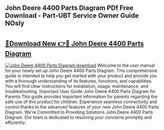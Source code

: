 ## John Deere 4400 Parts Diagram PDf Free Download - Part-UBT Service Owner Guide NOsIy

# <h2><a href="http://dfhaet.blite.top/?on=John+Deere+4400+Parts+Diagram">🔗Download New 👉🔴 John Deere 4400 Parts Diagram</a></h2>

[![John Deere 4400 Parts Diagram download](https://i.imgur.com/lujVjoI.png)](http://dfhaet.blite.top/?on=John+Deere+4400+Parts+Diagram)
Welcome to the user manual for your newly set up John Deere 4400 Parts Diagram. This comprehensive guide is intended to help you get started with your product and provide you with a thorough understanding of its features, functions, and capabilities. You will find clear instructions for installation, usage, maintenance, and troubleshooting. Important User Guide John Deere 4400 Parts Diagram for Parents This guide provides important information for parents regarding the safe use of this product for children. Experience seamless connectivity and control thanks to the advanced features of your new John Deere 4400 Parts Diagram. We're Committed to Providing Solutions John Deere 4400 Parts Diagram. Our team is dedicated to resolving your concerns promptly and efficiently.
